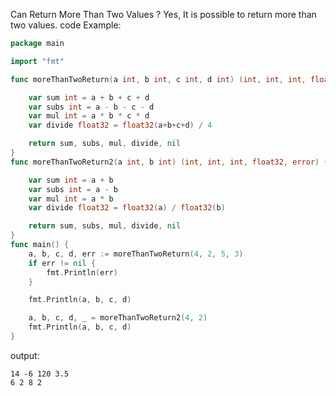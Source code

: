 Can Return More Than Two Values ?
Yes, It is possible to return more than two values.
code Example:
```go
package main

import "fmt"

func moreThanTwoReturn(a int, b int, c int, d int) (int, int, int, float32, error) {

	var sum int = a + b + c + d
	var subs int = a - b - c - d
	var mul int = a * b * c * d
	var divide float32 = float32(a+b+c+d) / 4

	return sum, subs, mul, divide, nil
}
func moreThanTwoReturn2(a int, b int) (int, int, int, float32, error) {

	var sum int = a + b
	var subs int = a - b
	var mul int = a * b
	var divide float32 = float32(a) / float32(b)

	return sum, subs, mul, divide, nil
}
func main() {
	a, b, c, d, err := moreThanTwoReturn(4, 2, 5, 3)
	if err != nil {
		fmt.Println(err)
	}

	fmt.Println(a, b, c, d)

	a, b, c, d, _ = moreThanTwoReturn2(4, 2)
	fmt.Println(a, b, c, d)
}
```
output:
```output
14 -6 120 3.5
6 2 8 2
```